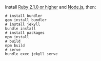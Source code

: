 Install [Ruby 2.1.0 or higher](https://www.ruby-lang.org/en/downloads/) and
[Node.js](https://nodejs.org/en/download/), then:

```
# install bundler
gem install bundler
# install jekyll
bundle install
# install packages
npm install
# build
npm build
# serve
bundle exec jekyll serve
```